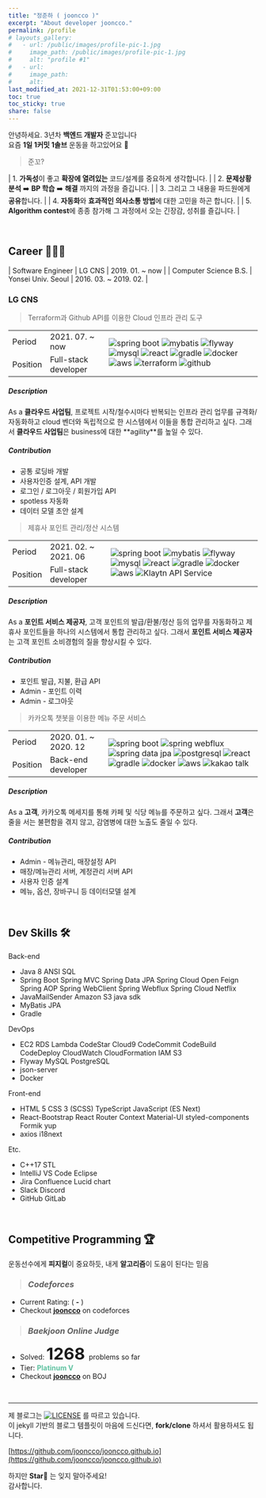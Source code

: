 ```yaml
---
title: "정준하 ( jooncco )"
excerpt: "About developer jooncco."
permalink: /profile
# layouts_gallery:
#   - url: /public/images/profile-pic-1.jpg
#     image_path: /public/images/profile-pic-1.jpg
#     alt: "profile #1"
#   - url: 
#     image_path: 
#     alt:
last_modified_at: 2021-12-31T01:53:00+09:00
toc: true
toc_sticky: true
share: false
---
```


안녕하세요. 3년차 **백엔드 개발자** 준꼬입니다  
요즘 **1일 1커밋 1솔브** 운동을 하고있어요 🐶

> 준꼬?

| 1. **가독성**이 좋고 **확장에 열려있는** 코드/설계를 중요하게 생각합니다. |
| 2. **문제상황 분석** ➡️ **BP 학습** ➡️ **해결** 까지의 과정을 즐깁니다. |
| 3. 그리고 그 내용을 파드원에게 **공유**합니다. |
| 4. **자동화**와 **효과적인 의사소통 방법**에 대한 고민을 하곤 합니다. |
| 5. **Algorithm contest**에 종종 참가해 그 과정에서 오는 긴장감, 성취를 즐깁니다. |

<br />

## Career 🧑🏻‍💻

| Software Engineer | LG CNS | 2019. 01. ~ now |
| Computer Science B.S. | Yonsei Univ. Seoul | 2016. 03. ~ 2019. 02. |

### LG CNS

<div>
    <div class="career-card">
        <blockquote id="lgcns-3" class="career-title">
            Terraform과 Github API를 이용한 Cloud 인프라 관리 도구
        </blockquote>
        <div class="panel">
            <div class="period">
                <table>
                    <tbody>
                        <tr>
                            <td class="cell-head">Period</td>
                            <td class="cell-data">2021. 07. ~ now</td>
                            <td class="cell-artifacts" rowspan="3">
                                <img class="artifact_img" src="/public/images/spring-boot.png" alt="spring boot" title="spring boot"/>
                                <img class="artifact_img" src="/public/images/mybatis.png" alt="mybatis" title="mybatis"/>
                                <img class="artifact_img" src="/public/images/flyway.png" alt="flyway" title="flyway"/>
                                <img class="artifact_img" src="/public/images/mysql.svg" alt="mysql" title="mysql"/>
                                <img class="artifact_img" src="/public/images/react.svg" alt="react" title="react"/>
                                <img class="artifact_img" src="/public/images/gradle.png" alt="gradle" title="gradle"/>
                                <img class="artifact_img" src="/public/images/docker.svg" alt="docker" title="docker"/>
                                <img class="artifact_img" src="/public/images/aws.jpeg" alt="aws" title="aws"/>
                                <img class="artifact_img" src="/public/images/terraform.png" alt="terraform" title="terraform"/>
                                <img class="artifact_img" src="/public/images/github.png" alt="github" title="github"/>
                            </td>
                        </tr>
                        <tr>
                            <td class="cell-head">Position</td>
                            <td class="cell-data">Full-stack developer</td>
                        </tr>
                    </tbody>
                </table>
            </div>
            <div class="description">
                <h5>Description</h5>
                <div class="body">
                    As a <b>클라우드 사업팀</b>, 프로젝트 시작/철수시마다 반복되는 인프라 관리 업무를 규격화/자동화하고 cloud 벤더와 독립적으로 한 시스템에서 이들을 통합 관리하고 싶다. 그래서 <b>클라우드 사업팀</b>은 business에 대한 **agility**를 높일 수 있다.
                </div>
            </div>
            <div class="contribution">
                <h5>Contribution</h5>
                <div class="body">
                    <ul>
                        <li><span>공통 로딩바 개발</span><!--<span>📜 </span>--></li>
                        <li><span>사용자인증 설계, API 개발</span><!--<span>📜 </span>--></li>
                        <li><span>로그인 / 로그아웃 / 회원가입 API</span><!--<span>📜 </span>--></li>
                        <li><span>spotless 자동화</span></li>
                        <li><span>데이터 모델 초안 설계</span></li>
                    </ul>
                </div>
            </div>
        </div>
    </div>
    <div class="career-card">
        <blockquote id="lgcns-2" class="career-title">
            제휴사 포인트 관리/정산 시스템
        </blockquote>
        <div class="panel">
            <div class="period">
                <table>
                    <tbody>
                        <tr>
                            <td class="cell-head">Period</td>
                            <td class="cell-data">2021. 02. ~ 2021. 06</td>
                            <td class="cell-artifacts" rowspan="3">
                                <img class="artifact_img" src="/public/images/spring-boot.png" alt="spring boot" title="spring boot"/>
                                <img class="artifact_img" src="/public/images/mybatis.png" alt="mybatis" title="mybatis"/>
                                <img class="artifact_img" src="/public/images/flyway.png" alt="flyway" title="flyway"/>
                                <img class="artifact_img" src="/public/images/mysql.svg" alt="mysql" title="mysql"/>
                                <img class="artifact_img" src="/public/images/react.svg" alt="react" title="react"/>
                                <img class="artifact_img" src="/public/images/gradle.png" alt="gradle" title="gradle"/>
                                <img class="artifact_img" src="/public/images/docker.svg" alt="docker" title="docker"/>
                                <img class="artifact_img" src="/public/images/aws.jpeg" alt="aws" title="aws"/>
                                <img class="artifact_img" src="/public/images/klaytn.png" alt="Klaytn API Service" title="Klaytn API Service"/>
                            </td>
                        </tr>
                        <tr>
                            <td class="cell-head">Position</td>
                            <td class="cell-data">Full-stack developer</td>
                        </tr>
                    </tbody>
                </table>
            </div>
            <div class="description">
                <h5>Description</h5>
                <div class="body">
                    As a <b>포인트 서비스 제공자</b>, 고객 포인트의 발급/환불/정산 등의 업무를 자동화하고 제휴사 포인트들을 하나의 시스템에서 통합 관리하고 싶다.
                    그래서 <b>포인트 서비스 제공자</b>는 고객 포인트 소비경험의 질을 향상시킬 수 있다.
                </div>
            </div>
            <div class="contribution">
                <h5>Contribution</h5>
                <div class="body">
                    <ul>
                        <li><span>포인트 발급, 지불, 환급 API</span></li>
                        <li><span>Admin - 포인트 이력</span></li>
                        <li><span>Admin - 로그아웃</span></li>
                    </ul>
                </div>
            </div>
        </div>
    </div>
    <div class="career-card">
        <blockquote id="lgcns-1" class="career-title">
            카카오톡 챗봇을 이용한 메뉴 주문 서비스
        </blockquote>
        <div class="panel">
            <div class="period">
                <table>
                    <tbody>
                        <tr>
                            <td class="cell-head">Period</td>
                            <td class="cell-data">2020. 01. ~ 2020. 12</td>
                            <td class="cell-artifacts" rowspan="3">
                                <img class="artifact_img" src="/public/images/spring-boot.png" alt="spring boot" title="spring boot"/>
                                <img class="artifact_img" src="/public/images/spring-webflux.png" alt="spring webflux" title="spring webflux"/>
                                <img class="artifact_img" src="/public/images/spring-data.png" alt="spring data jpa" title="spring data jpa"/>
                                <img class="artifact_img" src="/public/images/postgresql.svg" alt="postgresql" title="postgresql"/>
                                <img class="artifact_img" src="/public/images/react.svg" alt="react" title="react"/>
                                <img class="artifact_img" src="/public/images/gradle.png" alt="gradle" title="gradle"/>
                                <img class="artifact_img" src="/public/images/docker.svg" alt="docker" title="docker"/>
                                <img class="artifact_img" src="/public/images/aws.jpeg" alt="aws" title="aws"/>
                                <img class="artifact_img" src="/public/images/kakao.png" alt="kakao talk" title="kakao talk"/>
                            </td>
                        </tr>
                        <tr>
                            <td class="cell-head">Position</td>
                            <td class="cell-data">Back-end developer</td>
                        </tr>
                    </tbody>
                </table>
            </div>
            <div class="description">
                <h5>Description</h5>
                <div class="body">
                    As a <b>고객</b>, 카카오톡 메세지를 통해 카페 및 식당 메뉴를 주문하고 싶다.
                    그래서 <b>고객</b>은 줄을 서는 불편함을 겪지 않고, 감염병에 대한 노출도 줄일 수 있다.
                </div>
            </div>
            <div class="contribution">
                <h5>Contribution</h5>
                <div class="body">
                    <ul>
                        <li><span>Admin - 메뉴관리, 매장설정 API</span></li>
                        <li><span>매장/메뉴관리 서버, 계정관리 서버 API</span></li>
                        <li><span>사용자 인증 설계</span></li>
                        <li><span>메뉴, 옵션, 장바구니 등 데이터모델 설계</span></li>
                    </ul>
                </div>
            </div>
        </div>
    </div>
</div>

<br />

## Dev Skills 🛠

<div class="skill-set">
    <div class="row">
        <div class="category">
            Back-end
        </div>
        <div class="content">
            <ul>
                <li> 
                    <span>Java 8</span>
                    <span>ANSI SQL</span>
                </li>
                <li>
                    <span>Spring Boot</span>
                    <span>Spring MVC</span>
                    <span>Spring Data JPA</span>
                    <span>Spring Cloud Open Feign</span>
                    <span>Spring AOP</span>
                    <span>Spring WebClient</span>
                    <span>Spring Webflux</span>
                    <span>Spring Cloud Netflix</span>
                </li>
                <li>
                    <span>JavaMailSender</span>
                    <span>Amazon S3 java sdk</span>
                </li>
                <li>
                    <span>MyBatis</span>
                    <span>JPA</span>
                </li>
                <li>
                    <span>Gradle</span>
                </li>
            </ul>
        </div>
    </div>
    <div class="row">
        <div class="category">
            DevOps
        </div>
        <div class="content">
            <ul>
                <li>
                    <span>EC2</span>
                    <span>RDS</span>
                    <span>Lambda</span>
                    <span>CodeStar</span>
                    <span>Cloud9</span>
                    <span>CodeCommit</span>
                    <span>CodeBuild</span>
                    <span>CodeDeploy</span>
                    <span>CloudWatch</span>
                    <span>CloudFormation</span>
                    <span>IAM</span>
                    <span>S3</span>
                </li>
                <li>
                    <span>Flyway</span>
                    <span>MySQL</span>
                    <span>PostgreSQL</span>
                </li>
                <li>
                    <span>json-server</span>
                </li>
                <li>
                    <span>Docker</span>
                </li>
            </ul>
        </div>
    </div>
    <div class="row">
        <div class="category">
            Front-end
        </div>
        <div class="content">
            <ul>
                <li>
                    <span>HTML 5</span>
                    <span>CSS 3 (SCSS)</span>
                    <span>TypeScript</span>
                    <span>JavaScript (ES Next)</span>
                </li>
                <li>
                    <span>React-Bootstrap</span>
                    <span>React Router</span>
                    <span>Context</span>
                    <span>Material-UI</span>
                    <span>styled-components</span>
                    <span>Formik</span>
                    <span>yup</span>
                </li>
                <li>
                    <span>axios</span>
                    <span>i18next</span>
                </li>
            </ul>
        </div>
    </div>
    <div class="row">
        <div class="category">
            Etc.
        </div>
        <div class="content">
            <ul>
                <li>
                    <span>C++17 STL</span>
                </li>
                <li>
                    <span>IntelliJ</span>
                    <span>VS Code</span>
                    <span>Eclipse</span>
                </li>
                <li>
                    <span>Jira</span>
                    <span>Confluence</span>
                    <span>Lucid chart</span>
                </li>
                <li>
                    <span>Slack</span>
                    <span>Discord</span>
                </li>
                <li>
                    <span>GitHub</span>
                    <span>GitLab</span>
                </li>
            </ul>
        </div>
    </div>
</div>

<br />

<!-- ## Open Source 🌐 -->

<!-- ## Seminars 🗣 -->

## Competitive Programming 🏆

운동선수에게 **피지컬**이 중요하듯, 내게 **알고리즘**이 도움이 된다는 믿음  

> ### _Codeforces_

<canvas id='codeforcesRatingChangeChart' height= '300'></canvas>
* Current Rating: <span id='myRating' style='font-weight:bold;font-size: 33px;'></span> (
                  <span id='myRatingName' style='font-weight:bold;font-style:italic;'>-</span> )
* Checkout [**jooncco**](http://codeforces.com/profile/jooncco) on codeforces

> ### _Baekjoon Online Judge_

* Solved: <b style="font-size: 33px;"> 1268 </b> problems so far
* Tier: <b style="color: rgb(96, 194, 161);"> Platinum V </b>
* Checkout [**jooncco**](https://www.acmicpc.net/user/jooncco) on BOJ

<br />

<!-- ## Certificates -->

___

제 블로그는 [![LICENSE](https://img.shields.io/badge/license-MIT-lightgrey.svg?color=blue&style=plastic)](https://raw.githubusercontent.com/jooncco/jooncco.github.io/prod/LICENSE) 를 따르고 있습니다.  
이 jekyll 기반의 블로그 템플릿이 마음에 드신다면, **fork/clone** 하셔서 활용하셔도 됩니다.  

[https://github.com/jooncco/jooncco.github.io](https://github.com/jooncco/jooncco.github.io)

하지만 **Star🌟** 는 잊지 말아주세요!  
감사합니다.

<script src="https://cdnjs.cloudflare.com/ajax/libs/Chart.js/2.4.0/Chart.bundle.min.js"></script>
<script type='text/javascript' src='/public/js/custom/codeforcesRatingChange.js'></script>
<script type='text/javascript' src='/public/js/custom/handsOnTools.js'></script>
<script type='text/javascript' src='/public/js/custom/career.js'></script>

